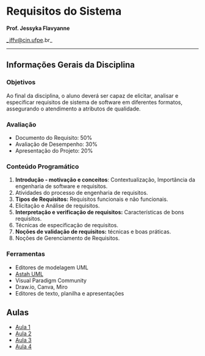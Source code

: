 # Requisitos do Sistema
**Prof. Jessyka Flavyanne**

_jffv@cin.ufpe.br_
<hr>

## Informações Gerais da Disciplina
### Objetivos
Ao final da disciplina, o aluno deverá ser capaz de elicitar, analisar e especificar requisitos de sistema de software em diferentes formatos, assegurando o atendimento a atributos de qualidade.
### Avaliação
- Documento do Requisito: 50%
- Avaliação de Desempenho: 30%
- Apresentação do Projeto: 20%
### Conteúdo Programático
1. **Introdução - motivação e conceitos**: Contextualização, Importância da engenharia de software e requisitos.
2. Atividades do processo de engenharia de requisitos.
3. **Tipos de Requisitos:** Requisitos funcionais e não funcionais.
4. Elicitação e Análise de requisitos.
5. **Interpretação e verificação de requisitos:** Características de bons requisitos.
6. Técnicas de especificação de requisitos.
7. **Noções de validação de requisitos:** técnicas e boas práticas.
8. Noções de Gerenciamento de Requisitos.
### Ferramentas
- Editores de modelagem UML
- [Astah UML](https://astah.net/support/astah-uml/system-requirements/)
- Visual Paradigm Community
- Draw.io, Canva, Miro
- Editores de texto, planilha e apresentações

## Aulas
- [Aula 1](./1_introducao.md)
- [Aula 2](./2_modelos.md)
- [Aula 3](./3_tipos_requisitos.md)
- [Aula 4](./4_validacao_requisitos.md)
